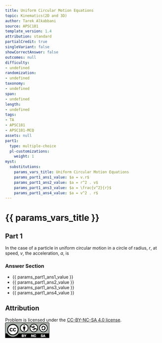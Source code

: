 ```yaml
---
title: Uniform Circular Motion Equations
topic: Kinematics(2D and 3D)
author: Tarek Alkabbani
source: APSC181
template_version: 1.4
attribution: standard
partialCredit: true
singleVariant: false
showCorrectAnswer: false
outcomes: null
difficulty:
- undefined
randomization:
- undefined
taxonomy:
- undefined
span:
- undefined
length:
- undefined
tags:
- TA
- APSC181
- APSC181-MCQ
assets: null
part1:
  type: multiple-choice
  pl-customizations:
    weight: 1
myst:
  substitutions:
    params_vars_title: Uniform Circular Motion Equations
    params_part1_ans1_value: $a = v.r$
    params_part1_ans2_value: $a = r^2 . v$
    params_part1_ans3_value: $a = \frac{v^2}{r}$
    params_part1_ans4_value: $a = v^2 . r$
---
```

# {{ params_vars_title }}

## Part 1

In the case of a particle in uniform circular motion in a circle of radius, $r$, at speed, $v$, the acceleration, $a$, is

### Answer Section

- {{ params_part1_ans1_value }}
- {{ params_part1_ans2_value }}
- {{ params_part1_ans3_value }}
- {{ params_part1_ans4_value }}

## Attribution

Problem is licensed under the [CC-BY-NC-SA 4.0 license](https://creativecommons.org/licenses/by-nc-sa/4.0/).<br> ![The Creative Commons 4.0 license requiring attribution-BY, non-commercial-NC, and share-alike-SA license.](https://raw.githubusercontent.com/firasm/bits/master/by-nc-sa.png)